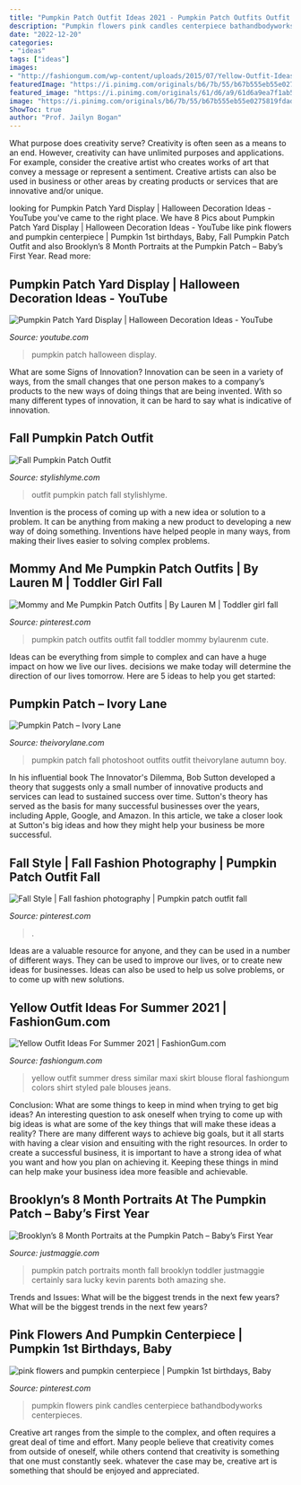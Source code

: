 ```yaml
---
title: "Pumpkin Patch Outfit Ideas 2021 - Pumpkin Patch Outfits Outfit Fall Toddler Mommy Bylaurenm Cute"
description: "Pumpkin flowers pink candles centerpiece bathandbodyworks centerpieces"
date: "2022-12-20"
categories:
- "ideas"
tags: ["ideas"]
images:
- "http://fashiongum.com/wp-content/uploads/2015/07/Yellow-Outfit-Ideas-for-Summer-24.jpg"
featuredImage: "https://i.pinimg.com/originals/b6/7b/55/b67b555eb55e0275819fdad59f5e856a.jpg"
featured_image: "https://i.pinimg.com/originals/61/d6/a9/61d6a9ea7f1ab534874431fc041a05fd.jpg"
image: "https://i.pinimg.com/originals/b6/7b/55/b67b555eb55e0275819fdad59f5e856a.jpg"
ShowToc: true
author: "Prof. Jailyn Bogan"
---
```



What purpose does creativity serve?
Creativity is often seen as a means to an end. However, creativity can have unlimited purposes and applications. For example, consider the creative artist who creates works of art that convey a message or represent a sentiment. Creative artists can also be used in business or other areas by creating products or services that are innovative and/or unique.

	

		
looking for Pumpkin Patch Yard Display | Halloween Decoration Ideas - YouTube you've came to the right place. We have 8 Pics about Pumpkin Patch Yard Display | Halloween Decoration Ideas - YouTube like pink flowers and pumpkin centerpiece | Pumpkin 1st birthdays, Baby, Fall Pumpkin Patch Outfit and also Brooklyn’s 8 Month Portraits at the Pumpkin Patch – Baby’s First Year. Read more:
		
    
## Pumpkin Patch Yard Display | Halloween Decoration Ideas - YouTube

<img loading=lazy src="https://i.ytimg.com/vi/6rUAPhiD82Y/maxresdefault.jpg" onerror="this.onerror=null;this.src='https://tse4.mm.bing.net/th?id=OIP.1ayulTzV5Y3lR9unTZ2y1gHaEK&amp;pid=15.1';" alt="Pumpkin Patch Yard Display | Halloween Decoration Ideas - YouTube">

_Source: youtube.com_

>pumpkin patch halloween display. 

	

What are some Signs of Innovation?
Innovation can be seen in a variety of ways, from the small changes that one person makes to a company’s products to the new ways of doing things that are being invented. With so many different types of innovation, it can be hard to say what is indicative of innovation.

    
## Fall Pumpkin Patch Outfit

<img loading=lazy src="https://stylishlyme.com/wp-content/uploads/2013/10/Pumpkin-Patch-Outfit.jpg" onerror="this.onerror=null;this.src='https://tse3.mm.bing.net/th?id=OIP.V20d8BITISIGklYKOjOwvwHaLH&amp;pid=15.1';" alt="Fall Pumpkin Patch Outfit">

_Source: stylishlyme.com_

>outfit pumpkin patch fall stylishlyme. 

	

Invention is the process of coming up with a new idea or solution to a problem. It can be anything from making a new product to developing a new way of doing something. Inventions have helped people in many ways, from making their lives easier to solving complex problems.

    
## Mommy And Me Pumpkin Patch Outfits | By Lauren M | Toddler Girl Fall

<img loading=lazy src="https://i.pinimg.com/originals/b6/7b/55/b67b555eb55e0275819fdad59f5e856a.jpg" onerror="this.onerror=null;this.src='https://tse1.mm.bing.net/th?id=OIP.lMOunveqWHkhI0XZlD8jJAHaLL&amp;pid=15.1';" alt="Mommy and Me Pumpkin Patch Outfits | By Lauren M | Toddler girl fall">

_Source: pinterest.com_

>pumpkin patch outfits outfit fall toddler mommy bylaurenm cute. 

	

Ideas can be everything from simple to complex and can have a huge impact on how we live our lives. decisions we make today will determine the direction of our lives tomorrow. Here are 5 ideas to help you get started:

    
## Pumpkin Patch – Ivory Lane

<img loading=lazy src="http://theivorylane.com/wp-content/uploads/2015/10/pumpkinpatch-fall-pictures-800x1200.png" onerror="this.onerror=null;this.src='https://tse4.mm.bing.net/th?id=OIP.uUWiN__np0oC5IEZvi-JPwHaLH&amp;pid=15.1';" alt="Pumpkin Patch – Ivory Lane">

_Source: theivorylane.com_

>pumpkin patch fall photoshoot outfits outfit theivorylane autumn boy. 

	

In his influential book The Innovator's Dilemma, Bob Sutton developed a theory that suggests only a small number of innovative products and services can lead to sustained success over time. Sutton's theory has served as the basis for many successful businesses over the years, including Apple, Google, and Amazon. In this article, we take a closer look at Sutton's big ideas and how they might help your business be more successful.

    
## Fall Style | Fall Fashion Photography | Pumpkin Patch Outfit Fall

<img loading=lazy src="https://i.pinimg.com/originals/61/d6/a9/61d6a9ea7f1ab534874431fc041a05fd.jpg" onerror="this.onerror=null;this.src='https://tse4.mm.bing.net/th?id=OIP.GzbJYvEh5n8gUjbM37y--wHaLI&amp;pid=15.1';" alt="Fall Style | Fall fashion photography | Pumpkin patch outfit fall">

_Source: pinterest.com_

>. 

	

Ideas are a valuable resource for anyone, and they can be used in a number of different ways. They can be used to improve our lives, or to create new ideas for businesses. Ideas can also be used to help us solve problems, or to come up with new solutions.

    
## Yellow Outfit Ideas For Summer 2021 | FashionGum.com

<img loading=lazy src="http://fashiongum.com/wp-content/uploads/2015/07/Yellow-Outfit-Ideas-for-Summer-24.jpg" onerror="this.onerror=null;this.src='https://tse3.mm.bing.net/th?id=OIP.As7RyyzfjFg5V4rY6ZLzWQHaLH&amp;pid=15.1';" alt="Yellow Outfit Ideas For Summer 2021 | FashionGum.com">

_Source: fashiongum.com_

>yellow outfit summer dress similar maxi skirt blouse floral fashiongum colors shirt styled pale blouses jeans. 

	

Conclusion: What are some things to keep in mind when trying to get big ideas?
An interesting question to ask oneself when trying to come up with big ideas is what are some of the key things that will make these ideas a reality? There are many different ways to achieve big goals, but it all starts with having a clear vision and ensuiting with the right resources. In order to create a successful business, it is important to have a strong idea of what you want and how you plan on achieving it. Keeping these things in mind can help make your business idea more feasible and achievable.

    
## Brooklyn’s 8 Month Portraits At The Pumpkin Patch – Baby’s First Year

<img loading=lazy src="http://justmaggie.com/blog/images/11_11_14_Photos/Pumpkin-patch-baby-photography.jpg" onerror="this.onerror=null;this.src='https://tse3.mm.bing.net/th?id=OIP.YoXU20pIhqCARTK45leYwAHaKb&amp;pid=15.1';" alt="Brooklyn’s 8 Month Portraits at the Pumpkin Patch – Baby’s First Year">

_Source: justmaggie.com_

>pumpkin patch portraits month fall brooklyn toddler justmaggie certainly sara lucky kevin parents both amazing she. 

	

Trends and Issues: What will be the biggest trends in the next few years?
What will be the biggest trends in the next few years?

    
## Pink Flowers And Pumpkin Centerpiece | Pumpkin 1st Birthdays, Baby

<img loading=lazy src="https://i.pinimg.com/originals/a7/80/b6/a780b6afec4e3e02fa380945ee61093b.jpg" onerror="this.onerror=null;this.src='https://tse2.mm.bing.net/th?id=OIP.-j-XB45R8vXuybhTiFVBKwHaKa&amp;pid=15.1';" alt="pink flowers and pumpkin centerpiece | Pumpkin 1st birthdays, Baby">

_Source: pinterest.com_

>pumpkin flowers pink candles centerpiece bathandbodyworks centerpieces. 

	

Creative art ranges from the simple to the complex, and often requires a great deal of time and effort. Many people believe that creativity comes from outside of oneself, while others contend that creativity is something that one must constantly seek. whatever the case may be, creative art is something that should be enjoyed and appreciated.


